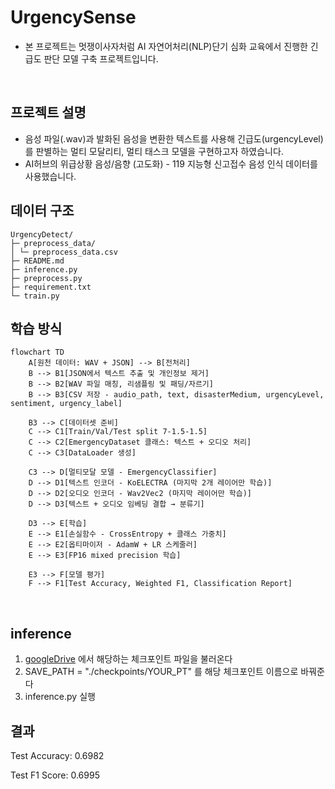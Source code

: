 # UrgencySense 

- 본 프로젝트는 멋쟁이사자처럼 AI 자연어처리(NLP)단기 심화 교육에서 진행한 긴급도 판단 모델 구축 프로젝트입니다.

<br>

## 프로젝트 설명 
- 음성 파일(.wav)과 발화된 음성을 변환한 텍스트를 사용해 긴급도(urgencyLevel)를 판별하는 멀티 모달리티, 멀티 태스크 모델을 구현하고자 하였습니다. 
- AI허브의 위급상황 음성/음향 (고도화) - 119 지능형 신고접수 음성 인식 데이터를 사용했습니다.

## 데이터 구조 
```
UrgencyDetect/
├─ preprocess_data/
│ └─ preprocess_data.csv
├─ README.md
├─ inference.py
├─ preprocess.py
├─ requirement.txt
└─ train.py
```

## 학습 방식 
```
flowchart TD
    A[원천 데이터: WAV + JSON] --> B[전처리]
    B --> B1[JSON에서 텍스트 추출 및 개인정보 제거]
    B --> B2[WAV 파일 매칭, 리샘플링 및 패딩/자르기]
    B --> B3[CSV 저장 - audio_path, text, disasterMedium, urgencyLevel, sentiment, urgency_label]

    B3 --> C[데이터셋 준비]
    C --> C1[Train/Val/Test split 7-1.5-1.5]
    C --> C2[EmergencyDataset 클래스: 텍스트 + 오디오 처리]
    C --> C3[DataLoader 생성]

    C3 --> D[멀티모달 모델 - EmergencyClassifier]
    D --> D1[텍스트 인코더 - KoELECTRA (마지막 2개 레이어만 학습)]
    D --> D2[오디오 인코더 - Wav2Vec2 (마지막 레이어만 학습)]
    D --> D3[텍스트 + 오디오 임베딩 결합 → 분류기]

    D3 --> E[학습]
    E --> E1[손실함수 - CrossEntropy + 클래스 가중치]
    E --> E2[옵티마이저 - AdamW + LR 스케줄러]
    E --> E3[FP16 mixed precision 학습]

    E3 --> F[모델 평가]
    F --> F1[Test Accuracy, Weighted F1, Classification Report]

```
<br>


## inference

1. [googleDrive](https://drive.google.com/drive/folders/11xbdv4FtbQaRsEnJWC1eDQBCFI6krnYy?usp=drive_link) 에서 해당하는 체크포인트 파일을 불러온다
2. SAVE_PATH = "./checkpoints/YOUR_PT" 를 해당 체크포인트 이름으로 바꿔준다 
3. inference.py 실행


## 결과

Test Accuracy: 0.6982

Test F1 Score: 0.6995
